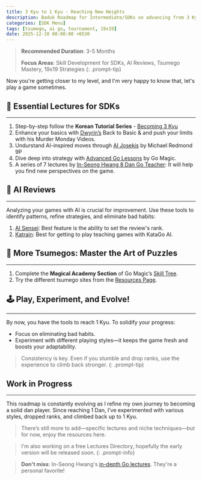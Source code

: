 ```yaml
---
title: 3 Kyu to 1 Kyu - Reaching New Heights
description: Baduk Roadmap for Intermediate/SDKs on advancing from 3 Kyu to 1 Kyu
categories: [SDK Menu]
tags: [tsumego, ai go, tournament, 19x19]
date: 2025-12-10 00:00:00 +0530
---
```


> **Recommended Duration**: 3-5 Months  
>
> **Focus Areas**: Skill Development for SDKs, AI Reviews, Tsumego Mastery, 19x19 Strategies
{: .prompt-tip}

Now you're getting closer to my level, and I'm very happy to know that, let's play a game sometimes.

## 🔑 Essential Lectures for SDKs

---

1. Step-by-step follow the **Korean Tutorial Series** - <a href="https://youtube.com/playlist?list=PLO5jVlKbZT23QUc95Wnk_D-6P9XmOUTOS&si=huHq9qbGn96HdAKq" target="_blank" rel="nofollow noopener noreferrer">Becoming 3 Kyu</a>
2. Enhance your basics with <a href="https://www.youtube.com/@dwyrin" target="_blank" rel="nofollow noopener noreferrer">Dwyrin’s</a> Back to Basic & and push your limits with his Murder Monday Videos.
3. Undurstand AI-inspired moves through <a href="https://www.youtube.com/playlist?list=PLW5_cMTm0wvZU5pQhmQFwXh-ojU1mQIg3" target="_blank" rel="nofollow noopener noreferrer">AI Josekis</a> by Michael Redmond 9P
4. Dive deep into strategy with <a href="https://youtube.com/playlist?list=PL4DLlaT_bvDFXoD49tt3o4T_CaoSum4Zy&si=LzpUxugXKORQZjYq" target="_blank" rel="nofollow noopener noreferrer">Advanced Go Lessons</a> by Go Magic.
5. A series of 7 lectures by <a href="https://youtube.com/playlist?list=PLei3aTwwO99ZA9WCPmt8jZNxhy4wf00dt&si=Oi65yTzD8E7A9ox5" target="_blank" rel="nofollow noopener noreferrer">In-Seong Hwang 8 Dan Go Teacher</a>: It will help you find new perspectives on the game.

## 🤖 AI Reviews

---

Analyzing your games with AI is crucial for improvement. Use these tools to identify patterns, refine strategies, and eliminate bad habits:
1. <a href="https://ai-sensei.com/" target="_blank" rel="nofollow noopener noreferrer">AI Sensei</a>: Best feature is the ability to set the review's rank.
2. <a href="https://github.com/sanderland/katrain/releases" target="_blank" rel="nofollow noopener noreferrer">Katrain</a>: Best for getting to play teaching games with KataGo AI.

## 🧩 More Tsumegos: Master the Art of Puzzles

---

1. Complete the **Magical Academy Section** of Go Magic’s <a href="https://gomagic.org/go-problems/" target="_blank" rel="nofollow noopener noreferrer">Skill Tree</a>.
2. Try the different tsumego sites from the [Resources Page](/posts/weiqi-resources/).

## 🕹️ Play, Experiment, and Evolve!

---

By now, you have the tools to reach 1 Kyu. To solidify your progress:  
 
- Focus on eliminating bad habits.  
- Experiment with different playing styles—it keeps the game fresh and boosts your adaptability.  

> Consistency is key. Even if you stumble and drop ranks, use the experience to climb back stronger. 
{: .prompt-tip}
 
## Work in Progress

---

This roadmap is constantly evolving as I refine my own journey to becoming a solid dan player. Since reaching 1 Dan, I’ve experimented with various styles, dropped ranks, and climbed back up to 1 Kyu.  
> There’s still more to add—specific lectures and niche techniques—but for now, enjoy the resources here.

> I'm also working on a free Lectures Directory, hopefully the early version will be released soon.
{: .prompt-info} 

> **Don't miss**: In-Seong Hwang's <a href="https://www.youtube.com/results?search_query=in+seong+hwang+go+lectures" target="_blank" rel="nofollow noopener noreferrer">in-depth Go lectures</a>. They're a personal favorite!